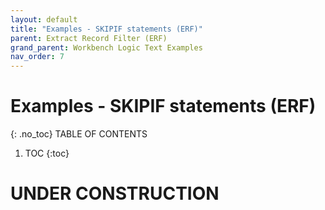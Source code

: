 ```yaml
---
layout: default
title: "Examples - SKIPIF statements (ERF)"
parent: Extract Record Filter (ERF)
grand_parent: Workbench Logic Text Examples
nav_order: 7
---
```


# Examples - SKIPIF statements (ERF)
{: .no_toc}
TABLE OF CONTENTS 
1. TOC
{:toc}  
 
# UNDER CONSTRUCTION
